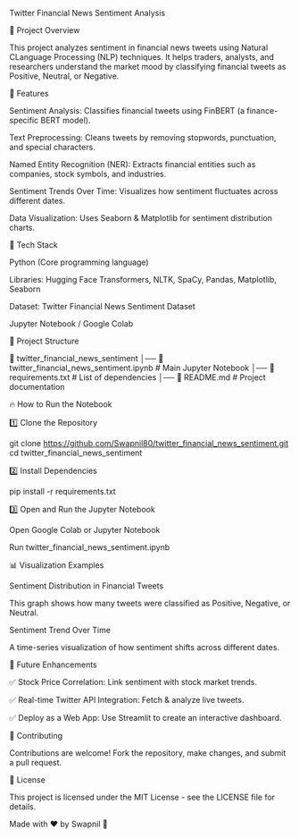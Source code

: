 Twitter Financial News Sentiment Analysis

🚀 Project Overview

This project analyzes sentiment in financial news tweets using Natural CLanguage Processing (NLP) techniques. It helps traders, analysts, and researchers understand the market mood by classifying financial tweets as Positive, Neutral, or Negative.

📌 Features

Sentiment Analysis: Classifies financial tweets using FinBERT (a finance-specific BERT model).

Text Preprocessing: Cleans tweets by removing stopwords, punctuation, and special characters.

Named Entity Recognition (NER): Extracts financial entities such as companies, stock symbols, and industries.

Sentiment Trends Over Time: Visualizes how sentiment fluctuates across different dates.

Data Visualization: Uses Seaborn & Matplotlib for sentiment distribution charts.

🔧 Tech Stack

Python (Core programming language)

Libraries: Hugging Face Transformers, NLTK, SpaCy, Pandas, Matplotlib, Seaborn

Dataset: Twitter Financial News Sentiment Dataset

Jupyter Notebook / Google Colab

📂 Project Structure

📁 twitter_financial_news_sentiment
│── 📜 twitter_financial_news_sentiment.ipynb   # Main Jupyter Notebook
│── 📜 requirements.txt                         # List of dependencies
│── 📜 README.md                                # Project documentation

🔥 How to Run the Notebook

1️⃣ Clone the Repository

git clone https://github.com/Swapnil80/twitter_financial_news_sentiment.git
cd twitter_financial_news_sentiment

2️⃣ Install Dependencies

pip install -r requirements.txt

3️⃣ Open and Run the Jupyter Notebook

Open Google Colab or Jupyter Notebook

Run twitter_financial_news_sentiment.ipynb

📊 Visualization Examples

Sentiment Distribution in Financial Tweets

This graph shows how many tweets were classified as Positive, Negative, or Neutral.

Sentiment Trend Over Time

A time-series visualization of how sentiment shifts across different dates.

🎯 Future Enhancements

✅ Stock Price Correlation: Link sentiment with stock market trends.

✅ Real-time Twitter API Integration: Fetch & analyze live tweets.

✅ Deploy as a Web App: Use Streamlit to create an interactive dashboard.

🤝 Contributing

Contributions are welcome! Fork the repository, make changes, and submit a pull request.

📜 License

This project is licensed under the MIT License - see the LICENSE file for details.

Made with ❤️ by Swapnil 🚀

